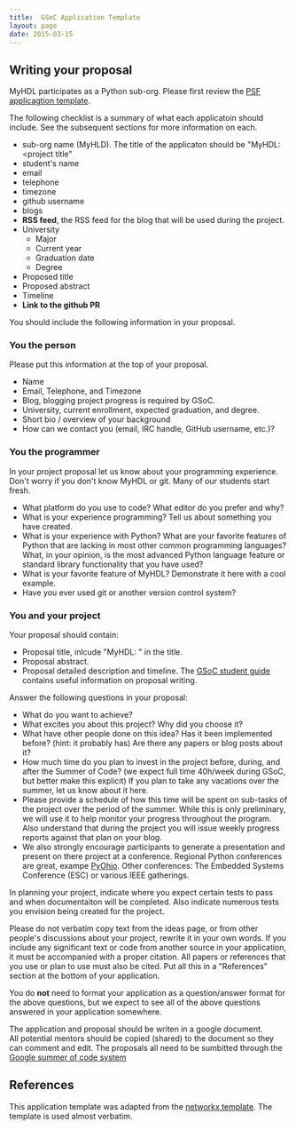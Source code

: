 ```yaml
---
title:  GSoC Application Template
layout: page
date: 2015-03-15
---
```


## Writing your proposal

MyHDL participates as a Python sub-org.  Please first review the 
[PSF applicagtion template](https://wiki.python.org/moin/SummerOfCode/ApplicationTemplate2016).  


The following checklist is a summary of what each applicatoin 
should include.  See the subsequent sections for more information
on each.

* sub-org name (MyHLD).  The title of the applicaton should 
  be "MyHDL: <project title"
* student's name
* email
* telephone
* timezone
* github username
* blogs
* **RSS feed**, the RSS feed for the blog that will be used 
    during the project.
* University
   * Major
   * Current year
   * Graduation date
   * Degree 
* Proposed title
* Proposed abstract
* Timeline
* **Link to the github PR**

You should include the following information in your proposal. 

### You the person

Please put this information at the top of your proposal.

* Name
* Email, Telephone, and Timezone
* Blog, blogging project progress is required by GSoC.
* University, current enrollment, expected graduation, and degree.
* Short bio / overview of your background
* How can we contact you (email, IRC handle, GitHub username, etc.)?


### You the programmer

In your project proposal let us know about your programming 
experience. Don't worry if you don't know MyHDL or git. Many of our 
students start fresh. 

* What platform do you use to code?  What editor do you prefer and why?
* What is your experience programming?  Tell us about something you have 
  created.
* What is your experience with Python?  What are your favorite features 
  of Python that are lacking in most other common programming languages? 
  What, in your opinion, is the most advanced Python language feature 
  or standard library functionality that you have used?
* What is your favorite feature of MyHDL? Demonstrate it here with 
  a cool example.
* Have you ever used git or another version control system?


### You and your project

Your proposal should contain:

* Proposal title, inlcude "MyHDL: <project title>" in the title.
* Proposal abstract.  
* Proposal detailed description and timeline.
  The [GSoC student guide](http://en.flossmanuals.net/GSoCStudentGuide/ch008_writing-a-proposal/) 
  contains useful information on proposal writing.

Answer the following questions in your proposal:

* What do you want to achieve?
* What excites you about this project? Why did you choose it?
* What have other people done on this idea? Has it been implemented 
  before? (hint: it probably has) Are there any papers or blog posts 
  about it?
* How much time do you plan to invest in the project before, during, 
  and after the Summer of Code? (we expect full time 40h/week during 
  GSoC, but better make this explicit) If you plan to take any 
  vacations over the summer, let us know about it here.
* Please provide a schedule of how this time will be spent on sub-tasks 
  of the project over the period of the summer. While this is only 
  preliminary, we will use it to help monitor your progress throughout 
  the program. Also understand that during the project you will issue 
  weekly progress reports against that plan on your blog.
* We also strongly encourage participants to generate a presentation
  and present on there project at a conference.  Regional Python 
  conferences are great, exampe [PyOhio]().  Other conferences: 
  The Embedded Systems Conference (ESC) or various IEEE gatherings.

In planning your project, indicate where you expect certain tests
to pass and when documentaiton will be completed.  Also indicate
numerous tests you envision being created for the project.

Please do not verbatim copy text from the ideas page, or from other 
people's discussions about your project, rewrite it in your own 
words. If you include any significant text or code from another 
source in your application, it must be accompanied with a proper 
citation. All papers or references that you use or plan to use must 
also be cited. Put all this in a "References" section at the bottom 
of your application.

You do **not** need to format your application as a question/answer 
format for the above questions, but we expect to see all of the 
above questions answered in your application somewhere.

The application and proposal should be writen in a google document.  
All potential mentors should be copied (shared) to the document
so they can comment and edit.  The proposals all need to be
sumbitted through the 
[Google summer of code system](https://summerofcode.withgoogle.com/)


## References

This application template was adapted from the 
[networkx template](https://github.com/networkx/networkx/wiki/GSoC-2015-Application-Template).
The template is used almost verbatim.